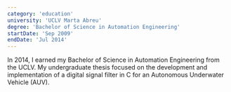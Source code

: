 ```yaml
---
category: 'education'
university: 'UCLV Marta Abreu'
degree: 'Bachelor of Science in Automation Engineering'
startDate: 'Sep 2009'
endDate: 'Jul 2014'
---
```


In 2014, I earned my Bachelor of Science in Automation Engineering from the UCLV. My undergraduate thesis focused on the development and implementation of a digital signal filter in C for an Autonomous Underwater Vehicle (AUV).
